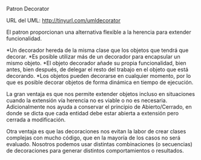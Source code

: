 Patron Decorator

URL del UML: http://tinyurl.com/umldecorator

El patron proporcionan una alternativa flexible a la herencia para extender funcionalidad.

*Un decorador hereda de la misma clase que los objetos que tendrá que decorar.
*Es posible utilizar más de un decorador para encapsular un mismo objeto.
*El objeto decorador añade su propia funcionalidad, bien antes, bien después, de delegar el resto del trabajo en el   objeto que está decorando.
*Los objetos pueden decorarse en cualquier momento, por lo que es posible decorar objetos de forma dinámica en tiempo   de ejecución.

La gran ventaja es que nos permite extender objetos incluso en situaciones cuando la extensión vía herencia no es viable o no es necesaria. Adicionalmente nos ayuda a conservar el principio de Abierto/Cerrado, en donde se dicta que cada entidad debe estar abierta a extensión pero cerrada a modificación.

Otra ventaja es que las decoraciones nos evitan la labor de crear clases complejas con mucho código, que en la mayoría de los casos no será evaluado. Nosotros podemos usar distintas combinaciones (o secuencias) de decoraciones para generar distintos comportamientos o resultados.

